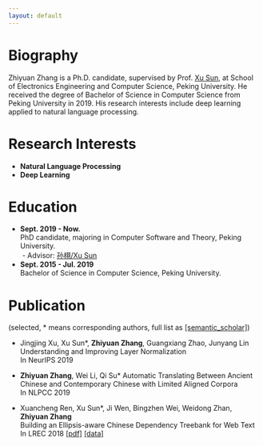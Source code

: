 ```yaml
---
layout: default
---
```


# Biography
Zhiyuan Zhang is a Ph.D. candidate, supervised by Prof. [Xu Sun](https://xusun.org), at School of Electronics Engineering and Computer Science, Peking University. He received the degree of Bachelor of Science in Computer Science from Peking University in 2019. His research interests include deep learning applied to natural language processing.

# Research Interests

* **Natural Language Processing**
* **Deep Learning**

# Education

- **Sept. 2019 - Now.**  
  PhD candidate, majoring in Computer Software and Theory, Peking University.  
  - Advisor: [孙栩/Xu Sun](https://xusun.org)
- **Sept. 2015 - Jul. 2019**  
  Bachelor of Science in Computer Science, Peking University.

# Publication

(selected, \* means corresponding authors, full list as [[semantic_scholar]](https://www.semanticscholar.org/author/Zhiyuan-Zhang/50317060))

* Jingjing Xu, Xu Sun\*, **Zhiyuan Zhang**, Guangxiang Zhao, Junyang Lin
Understanding and Improving Layer Normalization       
In NeurIPS 2019

* **Zhiyuan Zhang**, Wei Li, Qi Su\*
Automatic Translating Between Ancient Chinese and Contemporary Chinese with Limited Aligned Corpora   
In NLPCC 2019

* Xuancheng Ren, Xu Sun\*, Ji Wen, Bingzhen Wei, Weidong Zhan, **Zhiyuan Zhang**  
Building an Ellipsis-aware Chinese Dependency Treebank for Web Text      
In LREC 2018  [[pdf]](http://www.lrec-conf.org/proceedings/lrec2018/pdf/297.pdf) [[data]](https://github.com/lancopku/Chinese-Dependency-Treebank-with-Ellipsis)
